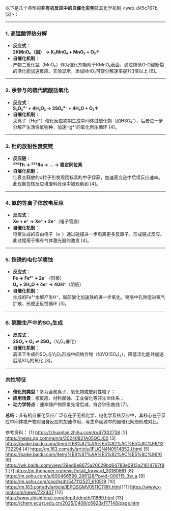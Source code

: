 

以下是几个典型的**非有机反应中的自催化实例**及其化学机制 <web_d45c767b, [3]>：

---

### **1. 高锰酸钾热分解**
- **反应式**：  
  **2KMnO₄（固） → K₂MnO₄ + MnO₂ + O₂↑**  
- **自催化机制**：  
  产物二氧化锰（MnO₂）作为催化剂吸附于KMnO₄表面，通过降低O-O键断裂的活化能加速反应。实验显示，添加MnO₂可使分解速率提升3倍以上 [6]。

---

### **2. 汞参与的硫代硫酸盐氧化**
- **反应式**：  
  **S₂O₃²⁻ + 4H₂O₂ → 2SO₄²⁻ + 4H₂O + O₂↑**  
- **自催化机制**：  
  汞离子（Hg²⁺）催化反应初期生成中间体过硫化物（如HSO₃⁻），后者进一步分解产生活性氧物种，加速Hg²⁺的氧化再生循环 [4]。

---

### **3. 钍的放射性衰变链**
- **反应链**：  
  **²³²Th → ²²⁸Ra → ... → 稳定同位素**  
- **自催化机制**：  
  钍衰变释放的α粒子引发周围核素的中子俘获，加速衰变链中后续反应速率。此现象在核反应堆废料处理中被观察到 [4]。

---

### **4. 氙的等离子体放电反应**
- **反应式**：  
  **Xe + e⁻ → Xe⁺ + 2e⁻**（电子雪崩）  
- **自催化机制**：  
  电离生成的自由电子（e⁻）通过碰撞进一步电离更多氙原子，形成链式反应。此过程用于稀有气体激光器的激发 [4]。

---

### **5. 铁锈的电化学腐蚀**
- **反应式**：  
  **Fe → Fe²⁺ + 2e⁻**（阳极）  
  **O₂ + 2H₂O + 4e⁻ → 4OH⁻**（阴极）  
- **自催化机制**：  
  生成的Fe³⁺水解产生H⁺，局部酸化加速铁的进一步氧化。锈层中孔隙促进氧气扩散，形成正反馈循环 [3]。

---

### **6. 硫酸生产中的SO₃生成**
- **反应式**：  
  **2SO₂ + O₂ ⇌ 2SO₃**（V₂O₅催化）  
- **自催化机制**：  
  高温下生成的SO₃与V₂O₅形成中间络合物（如VO(SO₄)₂），降低活化能并加速后续SO₂的氧化 [3]。

---

### **共性特征**  
- **催化剂类型**：多为金属离子、氧化物或放射性粒子；  
- **应用场景**：核反应、材料腐蚀、工业催化等非生命体系；  
- **动力学特点**：速率随产物积累先增后减，符合钟形曲线 [7]。

**总结**：非有机自催化反应广泛存在于无机化学、电化学及核反应中，其核心在于反应中间体或产物对自身反应的加速作用，与生命起源中的自催化网络形成对比。

参考资料：
[1] https://zhuanlan.zhihu.com/p/47302738
[2] https://news.qq.com/rain/a/20240821A05QCJ00
[3] https://baike.baidu.com/item/%E8%87%AA%E5%82%AC%E5%8C%96/12732294
[4] https://m.163.com/dy/article/IFLIQN4N0514B52J.html
[5] https://baike.baidu.com/item/%E8%87%AA%E5%82%AC%E5%8C%96/0
[6] https://wk.baidu.com/view/39ed6e8675a20029bd64783e0912a21614797f91
[7] https://m.thepaper.cn/newsDetail_forward_30180861
[8] https://m.sohu.com/a/890466599_286128/?pvid=000115_3w_a
[9] https://m.sohu.com/coo/hsdt/547112527_610519
[10] https://m.163.com/dy/article/IEPQSGMV0511CTRH.html
[11] https://www.x-mol.com/news/722407
[12] http://www.zhishifenzi.com/depth/depth/11869.html
[13] https://chem.ecust.edu.cn/2025/0408/c6623a177148/page.htm